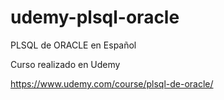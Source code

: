 # udemy-plsql-oracle
PLSQL de ORACLE en Español

Curso realizado en Udemy 

https://www.udemy.com/course/plsql-de-oracle/
